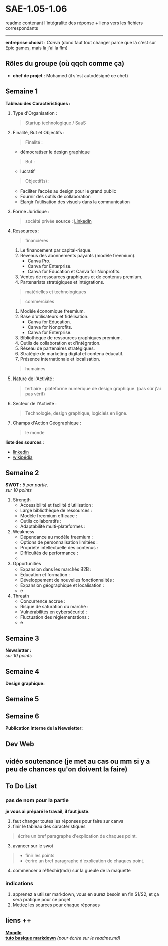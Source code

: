 # SAE-1.05-1.06
readme contenant l'intégralité des réponse + liens vers les fichiers correspondants

---

**entreprise choisit** : _Canva_ (donc faut tout changer parce que là c'est sur Epic games, mais là j'ai la flm)
## Rôles du groupe (où qqch comme ça)
- **chef de projet** : Mohamed (il s'est autodésigné ce chef)

## Semaine 1
**Tableau des Caractéristiques :**
1. Type d'Organisation :
   > Startup technologique / SaaS
     
3. Finalité, But et Objectifs :
   > Finalité :
      - démocratiser le design graphique
   > But :
      - lucratif
   > Objectif(s) :
      - Faciliter l’accès au design pour le grand public
      - Fournir des outils de collaboration
      - Élargir l’utilisation des visuels dans la communication
5. Forme Juridique :
   > société privée
     **source** : [LinkedIn](https://www.linkedin.com/company/canva?originalSubdomain=au)  
7. Ressources :
   > financières  
     1. Le financement par capital-risque.  
     2. Revenus des abonnements payants (modèle freemium).  
        - Canva Pro.  
        - Canva for Enterprise.  
        - Canva for Education et Canva for Nonprofits.  
     3. Ventes de ressources graphiques et de contenus premium.  
     4. Partenariats stratégiques et intégrations.  
   > matérielles et technologiques 
     
   > commerciales
     1. Modèle économique freemium.  
     2. Base d'utilisateurs et fidélisation.  
        - Canva for Education.  
        - Canva for Nonprofits.  
        - Canva for Enterprise.  
     3. Bibliothèque de ressources graphiques premium.  
     4. Outils de collaboration et d'intégration.  
     5. Réseau de partenaires stratégiques.  
     6. Stratégie de marketing digital et contenu éducatif.  
     7. Présence internationale et localisation.  
     
   > humaines
     
5. Nature de l'Activité :
   > tertiaire : 
plateforme numérique de design graphique. (pas sûr j'ai pas vérif) 
6. Secteur de l'Activité :
   > Technologie, design graphique, logiciels en ligne.
7. Champs d'Action Géographique :
   > le monde

**liste des sources** :  
- [linkedin](https://fr.linkedin.com/company/epic-games)
- [wikipédia](https://fr.m.wikipedia.org/wiki/Epic_Games)

## Semaine 2
**SWOT :**
*_5 par partie_*.  
*_sur 10 points_*
1. Strength
   - Accessibilité et facilité d’utilisation :
   - Large bibliothèque de ressources :
   - Modèle freemium efficace :
   - Outils collaboratifs :
   - Adaptabilité multi-plateformes :
3. Weakness
   - Dépendance au modèle freemium :
   - Options de personnalisation limitées :
   - Propriété intellectuelle des contenus :
   - Difficultés de performance :
   - 
5. Opportunities
   - Expansion dans les marchés B2B :
   - Éducation et formation :
   - Développement de nouvelles fonctionnalités :
   - Expansion géographique et localisation :
   - e
7. Threath
   - Concurrence accrue :
   - Risque de saturation du marché :
   - Vulnérabilités en cybersécurité :
   - Fluctuation des réglementations :
   - e

## Semaine 3
**Newsletter :**  
*_sur 10 points_*

## Semaine 4
**Design graphique:**  

## Semaine 5

## Semaine 6
**Publication Interne de la Newsletter:**

## Dev Web

## vidéo soutenance (je met au cas ou mm si y a peu de chances qu'on doivent la faire)

## To Do List
### pas de nom pour la partie
**je vous ai préparé le travail, il faut juste**.  
1. faut changer toutes les réponses pour faire sur canva
2. finir le tableau des caractéristiques 
  > écrire un bref paragraphe d'explication de chaques point.
3. avancer sur le swot
  > - finir les points 
  > - écrire un bref paragraphe d'explication de chaques point.
4. commencer a réfléchir(mdr) sur la gueule de la maquette 

### indications
1. apprenez a utiliser markdown, vous en aurez besoin en fin S1/S2, et ça sera pratique pour ce projet 
2. Mettez les sources pour chaque réponses

## liens ++
    
[**Moodle**](https://moodle.univ-lille.fr/course/view.php?id=30388&sectionid=262716)  
[**tuto basique markdown**](https://www.markdownguide.org/) _(pour écrire sur le readme.md)_  
